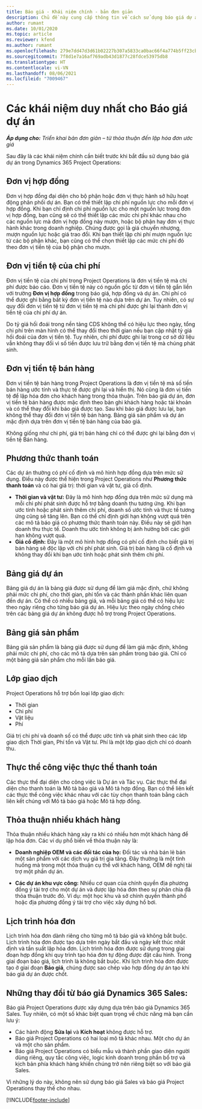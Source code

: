 ```yaml
---
title: Báo giá - Khái niệm chính - bản đơn giản
description: Chủ đề này cung cấp thông tin về cách sử dụng báo giá dự án trong Project Operations.
author: rumant
ms.date: 10/01/2020
ms.topic: article
ms.reviewer: kfend
ms.author: rumant
ms.openlocfilehash: 279e7dd47d3d61b02227b307a5833ca0bac66f4a774b5ff23cb69aac417e2f0e
ms.sourcegitcommit: 7f8d1e7a16af769adb43d1877c28fdce53975db8
ms.translationtype: HT
ms.contentlocale: vi-VN
ms.lasthandoff: 08/06/2021
ms.locfileid: "7009467"
---
```

# <a name="concepts-unique-to-project-quotes"></a>Các khái niệm duy nhất cho Báo giá dự án

_**Áp dụng cho:** Triển khai bản đơn giản – từ thỏa thuận đến lập hóa đơn ước giá_


Sau đây là các khái niệm chính cần biết trước khi bắt đầu sử dụng báo giá dự án trong Dynamics 365 Project Operations:

## <a name="contracting-unit"></a>Đơn vị hợp đồng

Đơn vị hợp đồng đại diện cho bộ phận hoặc đơn vị thực hành sở hữu hoạt động phân phối dự án. Bạn có thể thiết lập chi phí nguồn lực cho mỗi đơn vị hợp đồng. Khi bạn chỉ định chi phí nguồn lực cho một nguồn lực trong đơn vị hợp đồng, bạn cũng sẽ có thể thiết lập các mức chi phí khác nhau cho các nguồn lực mà đơn vị hợp đồng này mượn, hoặc bộ phận hay đơn vị thực hành khác trong doanh nghiệp. Chúng được gọi là giá chuyển nhượng, mượn nguồn lực hoặc giá trao đổi. Khi bạn thiết lập chi phí mượn nguồn lực từ các bộ phận khác, bạn cũng có thể chọn thiết lập các mức chi phí đó theo đơn vị tiền tệ của bộ phận cho mượn.

## <a name="cost-currency"></a>Đơn vị tiền tệ của chi phí

Đơn vị tiền tệ của chi phí trong Project Operations là đơn vị tiền tệ mà chi phí được báo cáo. Đơn vị tiền tệ này có nguồn gốc từ đơn vị tiền tệ gắn liền với trường **Đơn vị hợp đồng** trong báo giá, hợp đồng và dự án. Chi phí có thể được ghi bằng bất kỳ đơn vị tiền tệ nào dựa trên dự án. Tuy nhiên, có sự quy đổi đơn vị tiền tệ từ đơn vị tiền tệ mà chi phí được ghi lại thành đơn vị tiền tệ của chi phí dự án.

Do tỷ giá hối đoái trong nền tảng CDS không thể có hiệu lực theo ngày, tổng chi phí trên màn hình có thể thay đổi theo thời gian nếu bạn cập nhật tỷ giá hối đoái của đơn vị tiền tệ. Tuy nhiên, chi phí được ghi lại trong cơ sở dữ liệu vẫn không thay đổi vì số tiền được lưu trữ bằng đơn vị tiền tệ mà chúng phát sinh.

## <a name="sales-currency"></a>Đơn vị tiền tệ bán hàng

Đơn vị tiền tệ bán hàng trong Project Operations là đơn vị tiền tệ mà số tiền bán hàng ước tính và thực tế được ghi lại và hiển thị. Nó cũng là đơn vị tiền tệ để lập hóa đơn cho khách hàng trong thỏa thuận. Trên báo giá dự án, đơn vị tiền tệ bán hàng được mặc định theo bản ghi khách hàng hoặc tài khoản và có thể thay đổi khi báo giá được tạo. Sau khi báo giá được lưu lại, bạn không thể thay đổi đơn vị tiền tệ bán hàng. Bảng giá sản phẩm và dự án mặc định dựa trên đơn vị tiền tệ bán hàng của báo giá.

Không giống như chi phí, giá trị bán hàng chỉ có thể được ghi lại bằng đơn vị tiền tệ Bán hàng.

## <a name="billing-method"></a>Phương thức thanh toán

Các dự án thường có phí cố định và mô hình hợp đồng dựa trên mức sử dụng. Điều này được thể hiện trong Project Operations như **Phương thức thanh toán** và có hai giá trị: thời gian và vật tư, giá cố định.

- **Thời gian và vật tư:** Đây là mô hình hợp đồng dựa trên mức sử dụng mà mỗi chi phí phát sinh được hỗ trợ bằng doanh thu tương ứng. Khi bạn ước tính hoặc phát sinh thêm chi phí, doanh số ước tính và thực tế tương ứng cũng sẽ tăng lên. Bạn có thể chỉ định giới hạn không vượt quá trên các mô tả báo giá có phương thức thanh toán này. Điều này sẽ giới hạn doanh thu thực tế. Doanh thu ước tính không bị ảnh hưởng bởi các giới hạn không vượt quá.
- **Giá cố định:** Đây là một mô hình hợp đồng có phí cố định cho biết giá trị bán hàng sẽ độc lập với chi phí phát sinh. Giá trị bán hàng là cố định và không thay đổi khi bạn ước tính hoặc phát sinh thêm chi phí.

## <a name="project-price-lists"></a>Bảng giá dự án

Bảng giá dự án là bảng giá được sử dụng để làm giá mặc định, chứ không phải mức chi phí, cho thời gian, phí tổn và các thành phần khác liên quan đến dự án. Có thể có nhiều bảng giá, và mỗi bảng giá có thể có hiệu lực theo ngày riêng cho từng báo giá dự án. Hiệu lực theo ngày chồng chéo trên các bảng giá dự án không được hỗ trợ trong Project Operations.

## <a name="product-price-lists"></a>Bảng giá sản phẩm

Bảng giá sản phẩm là bảng giá được sử dụng để làm giá mặc định, không phải mức chi phí, cho các mô tả dựa trên sản phẩm trong báo giá. Chỉ có một bảng giá sản phẩm cho mỗi lần báo giá.

## <a name="transaction-classes"></a>Lớp giao dịch

Project Operations hỗ trợ bốn loại lớp giao dịch:

- Thời gian
- Chi phí
- Vật liệu
- Phí

Giá trị chi phí và doanh số có thể được ước tính và phát sinh theo các lớp giao dịch Thời gian, Phí tổn và Vật tư. Phí là một lớp giao dịch chỉ có doanh thu.

## <a name="work-entities-and-billing-entities"></a>Thực thể công việc thực thể thanh toán

Các thực thể đại diện cho công việc là Dự án và Tác vụ. Các thực thể đại diện cho thanh toán là Mô tả báo giá và Mô tả hợp đồng. Bạn có thể liên kết các thực thể công việc khác nhau với các tùy chọn thanh toán bằng cách liên kết chúng với Mô tả báo giá hoặc Mô tả hợp đồng.

## <a name="multi-customer-deals"></a>Thỏa thuận nhiều khách hàng

Thỏa thuận nhiều khách hàng xảy ra khi có nhiều hơn một khách hàng để lập hóa đơn. Các ví dụ phổ biến về thỏa thuận này là:

- **Doanh nghiệp OEM và các đối tác của họ:** Đối tác và nhà bán lẻ bán một sản phẩm với các dịch vụ giá trị gia tăng. Đây thường là một tình huống mà trong một thỏa thuận cụ thể với khách hàng, OEM đề nghị tài trợ một phần dự án. 

- **Các dự án khu vực công:** Nhiều cơ quan của chính quyền địa phương đồng ý tài trợ cho một dự án và được lập hóa đơn theo sự phân chia đã thỏa thuận trước đó. Ví dụ: một học khu và sở chính quyền thành phố hoặc địa phương đồng ý tài trợ cho việc xây dựng hồ bơi.

## <a name="invoice-schedules"></a>Lịch trình hóa đơn

Lịch trình hóa đơn dành riêng cho từng mô tả báo giá và không bắt buộc. Lịch trình hóa đơn được tạo dựa trên ngày bắt đầu và ngày kết thúc nhất định và tần suất lập hóa đơn. Lịch trình hóa đơn được sử dụng trong giai đoạn hợp đồng khi quy trình tạo hóa đơn tự động được đặt cấu hình. Trong giai đoạn báo giá, lịch trình là không bắt buộc. Khi lịch trình hóa đơn được tạo ở giai đoạn **Báo giá**, chúng được sao chép vào hợp đồng dự án tạo khi báo giá dự án được chốt.

## <a name="changes-from-dynamics-365-sales-quote"></a>Những thay đổi từ báo giá Dynamics 365 Sales:

Báo giá Project Operations được xây dựng dựa trên báo giá Dynamics 365 Sales. Tuy nhiên, có một số khác biệt quan trọng về chức năng mà bạn cần lưu ý:

- Các hành động **Sửa lại** và **Kích hoạt** không được hỗ trợ.
- Báo giá Project Operations có hai loại mô tả khác nhau. Một cho dự án và một cho sản phẩm.
- Báo giá Project Operations có biểu mẫu và thành phần giao diện người dùng riêng, quy tắc công việc, logic kinh doanh trong phần bổ trợ và kịch bản phía khách hàng khiến chúng trở nên riêng biệt so với báo giá Sales.

Vì những lý do này, không nên sử dụng báo giá Sales và báo giá Project Operations thay thế cho nhau.


[!INCLUDE[footer-include](../../includes/footer-banner.md)]
